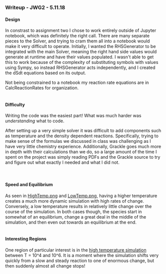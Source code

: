 ### Writeup - JWG2 - 5.11.18

#### Design
In constrast to assignment two I chose to work entirely outside of Jupyter notebook,
which was definitely the right call. There are many separate pieces to the Solver, and
trying to cram them all into a notebook would make it very difficult to operate.
Initially, I wanted the RHSGenerator to be integrated with the main Solver, meaning
the right hand side values would generate at runtime and have their values populated.
I wasn't able to get this to work because of the complexity of substituting
symbols with values using Sympy, so instead RHSGenerator acts independently,
and I created the dSdt equations based on its output.

Not being constrained to a notebook my reaction rate equations are in
CalcReactionRates for organization.
<br><br>
#### Difficulty
Writing the code was the easiest part! What was much harder was *understanding*
what to code.

After setting up a very simple solver it was difficult to add components such
as temperature and the density dependent reactions. Specifically, trying to make
sense of the formulas we discussed in class was challenging as I have very
little chemistry experience. Additionally, Grackle goes much more in depth with
their calculations than we do, so a large amount of the time I spent on the
project was simply reading PDFs and the Grackle source to try and figure out
what exactly I needed and what I did not.  
<br><br>
#### Speed and Equilibrium
As seen in [HighTemp.png](https://github.com/JakobGrootens/ChemistrySolver/blob/master/HighTemp.png) and [LowTemp.png](https://github.com/JakobGrootens/ChemistrySolver/blob/master/LowTemp.png), having a higher temperature
creates a much more dynamic simulation with high rates of change. Conversely,
a low temperature results in relatively little change over the course of the
simulation. In both cases though, the species start in somewhat of an equilibrium,
change a great deal in the middle of the simulation, and then even out towards
an equilibrium at the end.
<br><br>
#### Interesting Regions
One region of particular interest is in the [high temperature simulation](https://github.com/JakobGrootens/ChemistrySolver/blob/master/HighTemp.png)
between T = 10^4 and 10^6. It is a moment where the simulation shifts very quickly
from a slow and steady reaction to one of enormous change, but then suddenly
almost all change stops!

